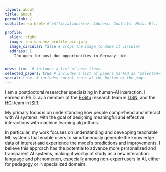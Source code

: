 ```yaml
---
layout: about
title: about
permalink: /
subtitle: <a href='#'>Affiliations</a>. Address. Contacts. Moto. Etc.

profile:
  align: right
  image: teo-sanchez-profile-pic.jpeg
  image_circular: false # crops the image to make it circular
  address: |
    I'm open for post-doc opportunities in Germany! 🇩🇪


news: true  # includes a list of news items
selected_papers: true # includes a list of papers marked as "selected={true}"
social: true  # includes social icons at the bottom of the page
---
```


I am a postdoctoral researcher specializing in human-AI interaction. I earned m Ph.D. as a member of the [ExSitu](https://ex-situ.lri.fr/) research team in [LISN](https://www.lisn.upsaclay.fr/), and the [HCI](https://hci.isir.upmc.fr/) team in [ISIR](https://www.isir.upmc.fr/).

My primary focus is on understanding how people comprehend and interact with AI systems, with the goal of designing meaningful and effective interactions with machine learning algorithms.

In particular, my work focuses on understanding and developing teachable ML systems that enable users to simultaneously generate the knowledge data of interest and experience the model’s predictions and improvements. I believe this approach has the potential to advance more personalized and transparent AI systems, making it worthy of study as a new interaction language and phenomenon, especially among non-expert users in AI, either for pedagogy or in specialized domains.
